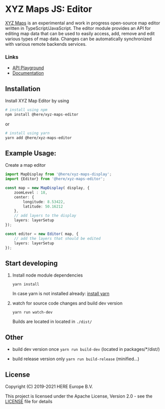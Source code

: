# XYZ Maps JS: Editor

[XYZ Maps](https://github.com/heremaps/xyz-editor) is an experimental and work in progress open-source map editor written in TypeScript/JavaScript.
The editor module provides an API for editing map data that can be used to easily access, add, remove and edit various types of map data.
Changes can be automatically synchronized with various remote backends services.

### Links
* [API Playground](https://heremaps.github.io/xyz-editor/playground/#Display-Pitch_and_Rotate_Map)
* [Documentation](https://heremaps.github.io/xyz-editor/docs/)

## Installation
Install XYZ Map Editor by using
```sh
# install using npm
npm install @here/xyz-maps-editor
```
or
```sh
# install using yarn
yarn add @here/xyz-maps-editor
```

## Example Usage:
Create a map editor
```ts
import MapDisplay from '@here/xyz-maps-display';
import {Editor} from '@here/xyz-maps-editor';

const map = new MapDisplay( display, {
    zoomLevel : 18,
    center: {
        longitude: 8.53422,
        latitude: 50.16212
    },
    // add layers to the display
    layers: layerSetup
});

const editor = new Editor( map, {
    // add the layers that should be edited
    layers: layerSetup
});
```

## Start developing

1. Install node module dependencies
    ```
    yarn install
    ```
    In case yarn is not installed already: [install yarn](https://yarnpkg.com/en/docs/install)

2. watch for source code changes and build dev version
    ```
    yarn run watch-dev
    ```
    Builds are located in located in `./dist/`


## Other

* build dev version once `yarn run build-dev` (located in packages/*/dist/)

* build release version only `yarn run build-release` (minified...)


## License

Copyright (C) 2019-2021 HERE Europe B.V.

This project is licensed under the Apache License, Version 2.0 - see the [LICENSE](LICENSE) file for details
